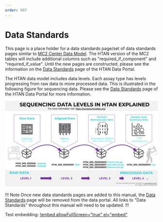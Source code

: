 ```yaml
---
order: 997
---
```


# Data Standards

This page is a place holder for a data standards page/set of data standards pages similar to [MC2 Center Data Model](https://mc2-center.github.io/data-models/).  The HTAN version of the MC2 tables will include additional columns such as "required_if_component" and "required_if_value".  Until the new pages are constructed, please see the information on the [Data Standards](https://humantumoratlas.org/standards) page of the HTAN Data Portal.

The HTAN data model includes data levels. Each assay type has levels progressing from raw data to more processed data.  This is illustrated in the following figure for sequencing data.  Please see the [Data Standards](https://humantumoratlas.org/standards) page of the HTAN Data Portal for more information.

![HTAN Sequencing Data levels](../img/sequencing_data_levels.svg)

!!! Note
Once new data standards pages are added to this manual, the [Data Standards](https://humantumoratlas.org/standards) page will be removed from the data portal.  All links to "Data Standards" throughout this manual will need to be updated.
!!!

Test embedding:
[!embed allowFullScreen="true" el="embed"](https://humantumoratlas.org/standards)
